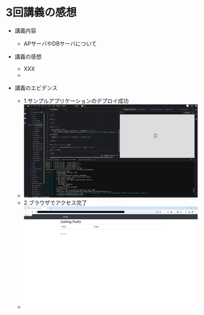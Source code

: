 # 3回講義の感想
* 講義内容
  - APサーバやDBサーバについて

* 講義の感想
  - XXX
  - 
* 講義のエビデンス
  - 1.サンプルアプリケーションのデプロイ成功
  - ![img01](img/img01.png)
  - 2.ブラウザでアクセス完了
  - ![img01](img/img02.png)

